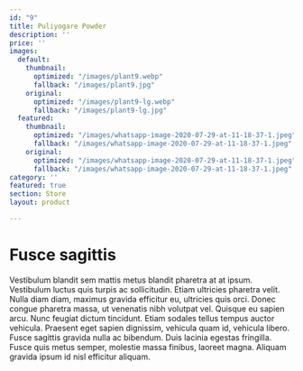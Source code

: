 ```yaml
---
id: "9"
title: Puliyogare Powder
description: ''
price: ''
images:
  default:
    thumbnail:
      optimized: "/images/plant9.webp"
      fallback: "/images/plant9.jpg"
    original:
      optimized: "/images/plant9-lg.webp"
      fallback: "/images/plant9-lg.jpg"
  featured:
    thumbnail:
      optimized: "/images/whatsapp-image-2020-07-29-at-11-18-37-1.jpeg"
      fallback: "/images/whatsapp-image-2020-07-29-at-11-18-37-1.jpeg"
    original:
      optimized: "/images/whatsapp-image-2020-07-29-at-11-18-37-1.jpeg"
      fallback: "/images/whatsapp-image-2020-07-29-at-11-18-37-1.jpeg"
category: ''
featured: true
section: Store
layout: product

---
```

# Fusce sagittis

Vestibulum blandit sem mattis metus blandit pharetra at at ipsum. Vestibulum luctus quis turpis ac sollicitudin. Etiam ultricies pharetra velit. Nulla diam diam, maximus gravida efficitur eu, ultricies quis orci. Donec congue pharetra massa, ut venenatis nibh volutpat vel. Quisque eu sapien arcu. Nunc feugiat dictum tincidunt. Etiam sodales tellus tempus auctor vehicula. Praesent eget sapien dignissim, vehicula quam id, vehicula libero. Fusce sagittis gravida nulla ac bibendum. Duis lacinia egestas fringilla. Fusce quis metus semper, molestie massa finibus, laoreet magna. Aliquam gravida ipsum id nisl efficitur aliquam.